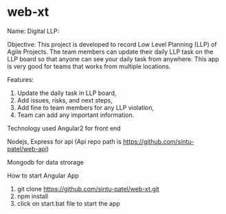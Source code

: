 # web-xt

Name: Digital LLP:

Objective: This project is developed to record Low Level Planning (LLP) of Agile Projects. The team members can update their daily LLP task on the LLP board so that anyone can see your daily task from anywhere. This app is very good for teams that works from multiple locations.

Features:

1. Update the daily task in LLP board,
2. Add issues, risks, and next steps,
3. Add fine to team members for any LLP violation,
4. Team can add any important information.

Technology used
Angular2 for front end

Nodejs, Express for api (Api repo path is https://github.com/sintu-patel/web-api)

Mongodb for data strorage

How to start Angular App
1. git clone https://github.com/sintu-patel/web-xt.git
2. npm install
3. click on start.bat file to start the app
